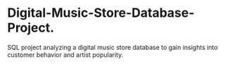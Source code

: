 # Digital-Music-Store-Database-Project.
SQL project analyzing a digital music store database to gain insights into customer behavior and artist popularity.
